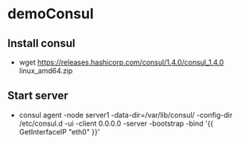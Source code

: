 # demoConsul

## Install consul

- wget https://releases.hashicorp.com/consul/1.4.0/consul_1.4.0 linux_amd64.zip

## Start server

- consul agent -node server1  -data-dir=/var/lib/consul/ -config-dir /etc/consul.d -ui -client 0.0.0.0 -server -bootstrap -bind '{{ GetInterfaceIP "eth0" }}'
